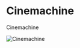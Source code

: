 # Cinemachine
 
 Cinemachine
 
 ![Cinemachine](https://user-images.githubusercontent.com/62818241/211226109-10b59d11-50da-4512-8499-e02e2285ef94.jpg)

